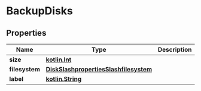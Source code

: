 
# BackupDisks

## Properties
Name | Type | Description | Notes
------------ | ------------- | ------------- | -------------
**size** | [**kotlin.Int**](.md) |  |  [optional]
**filesystem** | [**DiskSlashpropertiesSlashfilesystem**](DiskSlashpropertiesSlashfilesystem.md) |  |  [optional]
**label** | [**kotlin.String**](.md) |  |  [optional]




